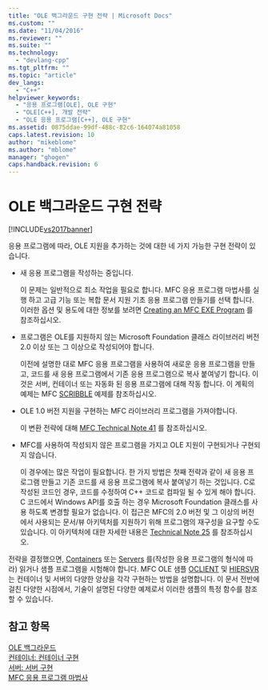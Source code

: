 ```yaml
---
title: "OLE 백그라운드 구현 전략 | Microsoft Docs"
ms.custom: ""
ms.date: "11/04/2016"
ms.reviewer: ""
ms.suite: ""
ms.technology: 
  - "devlang-cpp"
ms.tgt_pltfrm: ""
ms.topic: "article"
dev_langs: 
  - "C++"
helpviewer_keywords: 
  - "응용 프로그램[OLE], OLE 구현"
  - "OLE[C++], 개발 전략"
  - "OLE 응용 프로그램[C++], OLE 구현"
ms.assetid: 0875ddae-99df-488c-82c6-164074a81058
caps.latest.revision: 10
author: "mikeblome"
ms.author: "mblome"
manager: "ghogen"
caps.handback.revision: 6
---
```

# OLE 백그라운드 구현 전략
[!INCLUDE[vs2017banner](../assembler/inline/includes/vs2017banner.md)]

응용 프로그램에 따라, OLE 지원을 추가하는 것에 대한 네 가지 가능한 구현 전략이 있습니다.  
  
-   새 응용 프로그램을 작성하는 중입니다.  
  
     이 문제는 일반적으로 최소 작업을 필요로 합니다.  MFC 응용 프로그램 마법사를 실행 하고 고급 기능 또는 복합 문서 지원 기초 응용 프로그램 만들기를 선택 합니다.  이러한 옵션 및 용도에 대한 정보를 보려면 [Creating an MFC EXE Program](../mfc/reference/mfc-application-wizard.md) 를 참조하십시오.  
  
-   프로그램은 OLE를 지원하지 않는 Microsoft Foundation 클래스 라이브러리 버전 2.0 이상 또는 그 이상으로 작성되어야 합니다.  
  
     이전에 설명한 대로 MFC 응용 프로그램을 사용하여 새로운 응용 프로그램을 만들고, 코드를 새 응용 프로그램에서 기존 응용 프로그램으로 복사 붙여넣기 합니다.  이 것은 서버, 컨테이너 또는 자동화 된 응용 프로그램에 대해 작동 합니다.  이 계획의 예제는 MFC [SCRIBBLE](../top/visual-cpp-samples.md) 예제를 참조하십시오.  
  
-   OLE 1.0 버전 지원을 구현하는 MFC 라이브러리 프로그램을 가져야합니다.  
  
     이 변환 전략에 대해 [MFC Technical Note 41](../mfc/tn041-mfc-ole1-migration-to-mfc-ole-2.md) 를 참조하십시오.  
  
-   MFC를 사용하여 작성되지 않은 프로그램을 가지고 OLE 지원이 구현되거나 구현되지 않습니다.  
  
     이 경우에는 많은 작업이 필요합니다.  한 가지 방법은 첫째 전략과 같이 새 응용 프로그램 만들고 기존 코드를 새 응용 프로그램에 복사 붙여넣기 하는 것입니다.  C로 작성된 코드인 경우, 코드를 수정하여 C\+\+ 코드로 컴파일 될 수 있게 해야 합니다.  C 코드에서 Windows API를 호출 하는 경우 Microsoft Foundation 클래스를 사용 하도록 변경할 필요가 없습니다.  이 접근은 MFC의 2.0 버전 및 그 이상의 버전에서 사용되는 문서\/뷰 아키텍처를 지원하기 위해 프로그램의 재구성을 요구할 수도 있습니다.  이 아키텍처에 대한 자세한 내용은 [Technical Note 25](../mfc/tn025-document-view-and-frame-creation.md) 를 참조하십시오.  
  
 전략을 결정했으면, [Containers](../mfc/containers.md) 또는 [Servers](../mfc/servers.md) 를\(작성한 응용 프로그램의 형식에 따라\) 읽거나 샘플 프로그램을 시험해야 합니다.  MFC OLE 샘플 [OCLIENT](../top/visual-cpp-samples.md) 및 [HIERSVR](../top/visual-cpp-samples.md) 는 컨테이너 및 서버의 다양한 양상을 각각 구현하는 방법을 설명합니다.  이 문서 전반에 걸친 다양한 시점에서, 기술이 설명된 다양한 예제로서 이러한 샘플의 특정 함수를 참조할 수 있습니다.  
  
## 참고 항목  
 [OLE 백그라운드](../mfc/ole-background.md)   
 [컨테이너: 컨테이너 구현](../mfc/containers-implementing-a-container.md)   
 [서버: 서버 구현](../mfc/servers-implementing-a-server.md)   
 [MFC 응용 프로그램 마법사](../mfc/reference/mfc-application-wizard.md)